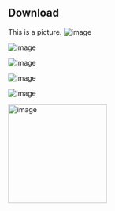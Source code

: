 ## Download
This is a picture.
![image](https://brettennis.github.io/mac_step1.png)

![image](https://brettennis.github.io/mac_step2.png)

![image](https://brettennis.github.io/mac_step3.png)

![image](https://brettennis.github.io/mac_step5.png)

![image](https://brettennis.github.io/mac_step6.png)

<img src="https://brettennis.github.io/mac_step1.png" alt="image" width="200"/>

